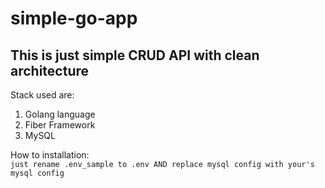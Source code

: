 # simple-go-app

## This is just simple CRUD API with clean architecture

Stack used are:
1. Golang language
2. Fiber Framework
3. MySQL

How to installation: <br />
```just rename .env_sample to .env AND replace mysql config with your's mysql config```